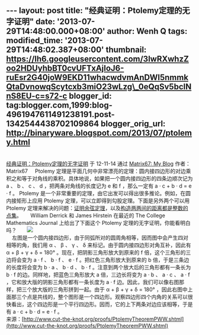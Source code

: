 --- layout: post title: "经典证明：Ptolemy定理的无字证明" date:
'2013-07-29T14:48:00.000+08:00' author: Wenh Q tags: modified\_time:
'2013-07-29T14:48:02.387+08:00' thumbnail:
https://lh6.googleusercontent.com/3lwRXwhzZoo2HDUyhbBT0cvUFTxAjIoJ6-ruEsr2G40joW9EKD11whacwdvmAnDWI5nmmkQtaDvnowqScytcxb3miO23wLzg\_0eQqSv5bclNnS8EU-c=s72-c
blogger\_id:
tag:blogger.com,1999:blog-4961947611491238191.post-1342544438702109864
blogger\_orig\_url: http://binaryware.blogspot.com/2013/07/ptolemy.html
---
[\
经典证明：Ptolemy定理的无字证明](http://www.matrix67.com/blog/archives/5094)
于 12-11-14 通过 [Matrix67: My
Blog](http://www.matrix67.com/blog) 作者：Matrix67
    Ptolemy
定理是平面几何中非常漂亮的定理：圆内接四边形的对边乘积之和等于对角线的乘积。具体地说，如果把一个圆内接四边形的四条边顺次记为
a 、 b 、 c 、 d ，把两条对角线的长度记为 e 和 f ，那么一定有 a · c + b
· d = e · f 。 Ptolemy
是一个非常重要的定理，由它出发可以得出很多推论。例如，在圆内接矩形上应用
Ptolemy 定理，可以立即得到勾股定理。下面是另外两个可以用 Ptolemy
定理来解决的问题：[证明余弦定理](http://www.matrix67.com/blog/archives/2324)，以及[构造两两间的距离都是整数的点集](http://www.matrix67.com/blog/archives/4018)。
     William Derrick 和 James Hirstein 在最近的 The College Mathematics
Journal 上给出了下面这个 Ptolemy 定理的无字证明，你能看明白吗？
      ![](https://lh6.googleusercontent.com/3lwRXwhzZoo2HDUyhbBT0cvUFTxAjIoJ6-ruEsr2G40joW9EKD11whacwdvmAnDWI5nmmkQtaDvnowqScytcxb3miO23wLzg_0eQqSv5bclNnS8EU-c)
\
    左图是一个圆内接四边形，由于同弧所对的圆周角相等，因而图中会产生四对相等的角，我们用
α 、 β 、 γ 、 δ 来标记。由于圆内接四边形对角互补，因此有 α + β + γ + δ
= 180° 。现在，把阴影三角形放大到原来的 f 倍，这个三角形的三边将会变为 a
· f 、 b · f 、 e · f 。把红色三角形放大到原来的 b
倍，于是三条边的长度将会变为 b · a 、 b · d 、 b · f
。注意到两个放大后的三角形都有一条长为 b · f
的边。同样地，把蓝色三角形放大 a 倍，三边长将变为 a · b 、 a · c 、 a ·
f ，它和放大版的阴影三角形都有一条长度为 a · f
边。因此，我们可以像右图那样，把三个放大版的三角形拼到一起。由于 α + β +
γ + δ = 180°
，因此右图中上面那三个点是共线的，整个图形是一个四边形。观察四边形四个内角的关系可以很快看出，这个四边形是一个平行四边形。因而，它的上下两条对边应该相等，于是有
a · c + b · d = e · f 。
\
来源：[http://www.cut-the-knot.org/proofs/PtolemyTheoremPWW.shtml](http://www.cut-the-knot.org/proofs/PtolemyTheoremPWW.shtml)
